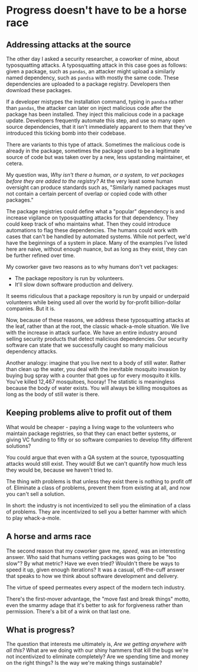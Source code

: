 # Progress doesn't have to be a horse race

<div class="content-2-col" markdown>

<div class="header-2-col" markdown>

## Addressing attacks at the source

</div>

<div class="body-2-col" markdown>

The other day I asked a security researcher, a coworker of mine, about typosquatting attacks. A typosquatting attack in this case goes as follows: given a package, such as `pandas`, an attacker might upload a similarly named dependency, such as `pandsa` with mostly the same code. These dependencies are uploaded to a package registry. Developers then download these packages.

If a developer mistypes the installation command, typing in `pandsa` rather than `pandas`, the attacker can later on inject malicious code after the package has been installed. They inject this malicious code in a package update. Developers frequently automate this step, and use so many open source dependencies, that it isn't immediately apparent to them that they've introduced this ticking bomb into their codebase.

There are variants to this type of attack. Sometimes the malicious code is already in the package, sometimes the package used to be a legitimate source of code but was taken over by a new, less upstanding maintainer, et cetera.

My question was, _Why isn't there a human, or a system, to vet packages before they are added to the registry?_ At the very least some human oversight can produce standards such as, "Similarly named packages must not contain a certain percent of overlap or copied code with other packages."

The package registries could define what a "popular" dependency is and increase vigilance on typosquatting attacks for that dependency. They could keep track of who maintains what. Then they could introduce automations to flag these dependencies. The humans could work with cases that can't be handled by automated systems. While not perfect, we'd have the beginnings of a system in place. Many of the examples I've listed here are naive, without enough nuance, but as long as they exist, they can be further refined over time.

My coworker gave two reasons as to why humans don't vet packages:

- The package repository is run by volunteers.
- It'll slow down software production and delivery.

It seems ridiculous that a package repository is run by unpaid or underpaid volunteers while being used all over the world by for-profit billion-dollar companies. But it is. 

Now, because of these reasons, we address these typosquatting attacks at the leaf, rather than at the root, the classic whack-a-mole situation. We live with the increase in attack surface. We have an entire industry around selling security products that detect malicious dependencies. Our security software can state that we successfully caught so many malicious dependency attacks.

Another analogy: imagine that you live next to a body of still water. Rather than clean up the water, you deal with the inevitable mosquito invasion by buying bug spray with a counter that goes up for every mosquito it kills. You've killed 12,467 mosquitoes, hooray! The statistic is meaningless because the body of water exists. You will always be killing mosquitoes as long as the body of still water is there. 

</div>
</div>

<div class="content-2-col" markdown>
<div class="header-2-col" markdown>

## Keeping problems alive to profit out of them

</div>
<div class="body-2-col" markdown>

What would be cheaper - paying a living wage to the volunteers who maintain package registries, so that they can enact better systems, or giving VC funding to fifty or so software companies to develop fifty different solutions?

You could argue that even with a QA system at the source, typosquatting attacks would still exist. They would! But we can't quantify how much less they would be, because we haven't tried to.

The thing with problems is that unless they exist there is nothing to profit off of. Eliminate a class of problems, prevent them from existing at all, and now you can't sell a solution.

In short: the industry is not incentivized to sell you the elimination of a class of problems. They are incentivized to sell you a better hammer with which to play whack-a-mole.

</div>
</div>

<div class="content-2-col" markdown>
<div class="header-2-col" markdown>

## A horse and arms race

</div>
<div class="body-2-col" markdown>

The second reason that my coworker gave me, _speed_, was an interesting answer. Who said that humans vetting packages was going to be "too slow"? By what metric? Have we even tried? Wouldn't there be ways to speed it up, given enough iterations? It was a casual, off-the-cuff answer that speaks to how we think about software development and delivery.

The virtue of speed permeates every aspect of the modern tech industry.

There's the first-mover advantage, the "move fast and break things" motto, even the smarmy adage that it's better to ask for forgiveness rather than permission. There's a bit of a wink on that last one.

</div>
</div>

<div class="content-2-col" markdown>
<div class="header-2-col" markdown>

## What is progress?

</div>
<div class="body-2-col" markdown>

The question that interests me ultimately is, _Are we getting anywhere with all this?_ What are we doing with our shiny hammers that kill the bugs we're not incentivized to eliminate completely? Are we spending time and money on the right things? Is the way we're making things sustainable?

</div>
</div>
